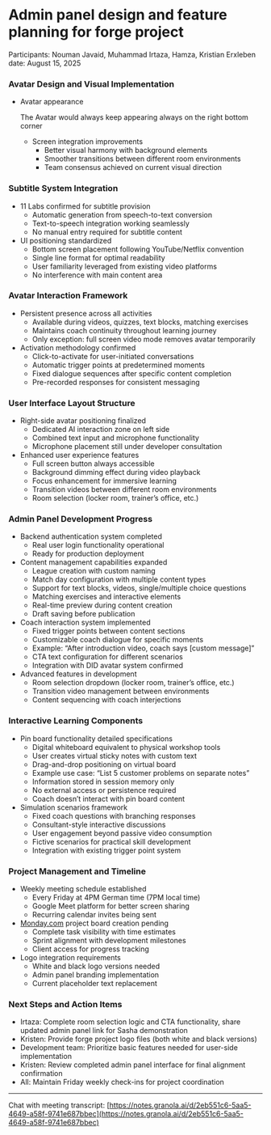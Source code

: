 # Admin panel design and feature planning for forge project

Participants: Nouman Javaid, Muhammad Irtaza, Hamza, Kristian Erxleben
date: August 15, 2025

### **Avatar Design and Visual Implementation**

- Avatar appearance

    The Avatar would always keep appearing always on the right bottom corner

    - Screen integration improvements
        - Better visual harmony with background elements
        - Smoother transitions between different room environments
        - Team consensus achieved on current visual direction

### **Subtitle System Integration**

- 11 Labs confirmed for subtitle provision
    - Automatic generation from speech-to-text conversion
    - Text-to-speech integration working seamlessly
    - No manual entry required for subtitle content
- UI positioning standardized
    - Bottom screen placement following YouTube/Netflix convention
    - Single line format for optimal readability
    - User familiarity leveraged from existing video platforms
    - No interference with main content area

### **Avatar Interaction Framework**

- Persistent presence across all activities
    - Available during videos, quizzes, text blocks, matching exercises
    - Maintains coach continuity throughout learning journey
    - Only exception: full screen video mode removes avatar temporarily
- Activation methodology confirmed
    - Click-to-activate for user-initiated conversations
    - Automatic trigger points at predetermined moments
    - Fixed dialogue sequences after specific content completion
    - Pre-recorded responses for consistent messaging

### **User Interface Layout Structure**

- Right-side avatar positioning finalized
    - Dedicated AI interaction zone on left side
    - Combined text input and microphone functionality
    - Microphone placement still under developer consultation
- Enhanced user experience features
    - Full screen button always accessible
    - Background dimming effect during video playback
    - Focus enhancement for immersive learning
    - Transition videos between different room environments
    - Room selection (locker room, trainer’s office, etc.)

### **Admin Panel Development Progress**

- Backend authentication system completed
    - Real user login functionality operational
    - Ready for production deployment
- Content management capabilities expanded
    - League creation with custom naming
    - Match day configuration with multiple content types
    - Support for text blocks, videos, single/multiple choice questions
    - Matching exercises and interactive elements
    - Real-time preview during content creation
    - Draft saving before publication
- Coach interaction system implemented
    - Fixed trigger points between content sections
    - Customizable coach dialogue for specific moments
    - Example: “After introduction video, coach says [custom message]”
    - CTA text configuration for different scenarios
    - Integration with DID avatar system confirmed
- Advanced features in development
    - Room selection dropdown (locker room, trainer’s office, etc.)
    - Transition video management between environments
    - Content sequencing with coach interjections

### **Interactive Learning Components**

- Pin board functionality detailed specifications
    - Digital whiteboard equivalent to physical workshop tools
    - User creates virtual sticky notes with custom text
    - Drag-and-drop positioning on virtual board
    - Example use case: “List 5 customer problems on separate notes”
    - Information stored in session memory only
    - No external access or persistence required
    - Coach doesn’t interact with pin board content
- Simulation scenarios framework
    - Fixed coach questions with branching responses
    - Consultant-style interactive discussions
    - User engagement beyond passive video consumption
    - Fictive scenarios for practical skill development
    - Integration with existing trigger point system

### **Project Management and Timeline**

- Weekly meeting schedule established
    - Every Friday at 4PM German time (7PM local time)
    - Google Meet platform for better screen sharing
    - Recurring calendar invites being sent
- [Monday.com](http://monday.com/) project board creation pending
    - Complete task visibility with time estimates
    - Sprint alignment with development milestones
    - Client access for progress tracking
- Logo integration requirements
    - White and black logo versions needed
    - Admin panel branding implementation
    - Current placeholder text replacement

### **Next Steps and Action Items**

- Irtaza: Complete room selection logic and CTA functionality, share updated admin panel link for Sasha demonstration
- Kristen: Provide forge project logo files (both white and black versions)
- Development team: Prioritize basic features needed for user-side implementation
- Kristen: Review completed admin panel interface for final alignment confirmation
- All: Maintain Friday weekly check-ins for project coordination

---

Chat with meeting transcript: [https://notes.granola.ai/d/2eb551c6-5aa5-4649-a58f-9741e687bbec](https://notes.granola.ai/d/2eb551c6-5aa5-4649-a58f-9741e687bbec)
